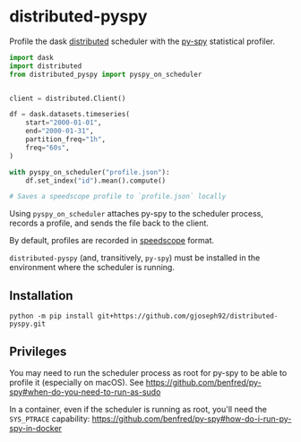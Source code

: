 # distributed-pyspy

Profile the dask [distributed](https://github.com/dask/distributed) scheduler with the [py-spy](https://github.com/benfred/py-spy) statistical profiler.

```python
import dask
import distributed
from distributed_pyspy import pyspy_on_scheduler


client = distributed.Client()

df = dask.datasets.timeseries(
    start="2000-01-01",
    end="2000-01-31",
    partition_freq="1h",
    freq="60s",
)

with pyspy_on_scheduler("profile.json"):
    df.set_index("id").mean().compute()

# Saves a speedscope profile to `profile.json` locally
```

Using `pyspy_on_scheduler` attaches py-spy to the scheduler process, records a profile, and sends the file back to the client.

By default, profiles are recorded in [speedscope](https://www.speedscope.app/) format.

`distributed-pyspy` (and, transitively, `py-spy`) must be installed in the environment where the scheduler is running.

## Installation

```
python -m pip install git+https://github.com/gjoseph92/distributed-pyspy.git
```

## Privileges

You may need to run the scheduler process as root for py-spy to be able to profile it (especially on macOS). See https://github.com/benfred/py-spy#when-do-you-need-to-run-as-sudo

In a container, even if the scheduler is running as root, you'll need the `SYS_PTRACE` capability: https://github.com/benfred/py-spy#how-do-i-run-py-spy-in-docker